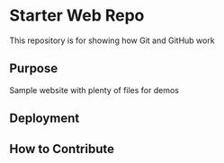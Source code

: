 # Starter Web Repo

This repository is for showing how Git and GitHub work

## Purpose

Sample website with plenty of files for demos

## Deployment

## How to Contribute 